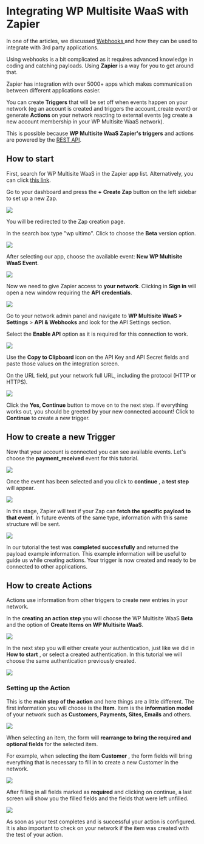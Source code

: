 # Integrating WP Multisite WaaS with Zapier

In one of the articles, we discussed [Webhooks](1677127281-a-first-look-on-webhooks.html)[ ](https://help.wpultimo.com/article/432-webhooks)and how they can be used to integrate with 3rd party applications.

Using webhooks is a bit complicated as it requires advanced knowledge in coding and catching payloads. Using **Zapier** is a way for you to get around that.

Zapier has integration with over 5000+ apps which makes communication between different applications easier.

You can create **Triggers** that will be set off when events happen on your network (eg an account is created and triggers the account_create event) or generate **Actions** on your network reacting to external events (eg create a new account membership in your WP Multisite WaaS network).

This is possible because **WP Multisite WaaS Zapier's triggers** and actions are powered by the [REST API](https://developer.wpultimo.com/api/docs/).

## How to start

First, search for WP Multisite WaaS in the Zapier app list. Alternatively, you can click [this link](https://zapier.com/apps/wp-ultimo/integrations).

Go to your dashboard and press the **+** **Create Zap** button on the left sidebar to set up a new Zap.

![](https://wp-ultimo-space.fra1.cdn.digitaloceanspaces.com/hs-file-kyu5ufUXOv.png)

You will be redirected to the Zap creation page.

In the search box type "wp ultimo". Click to choose the **Beta** version option.

![](https://wp-ultimo-space.fra1.cdn.digitaloceanspaces.com/hs-file-BrOYbp7dSE.png)

After selecting our app, choose the available event: **New WP Multisite WaaS Event**.

![](https://wp-ultimo-space.fra1.cdn.digitaloceanspaces.com/hs-file-srblXqJnQE.png)

Now we need to give Zapier access to **your network**. Clicking in **Sign in** will open a new window requiring the **API credentials**.

![](https://wp-ultimo-space.fra1.cdn.digitaloceanspaces.com/hs-file-HcULsQoFpZ.png)

Go to your network admin panel and navigate to **WP Multisite WaaS > Settings** > **API & Webhooks** and look for the API Settings section.

Select the **Enable API** option as it is required for this connection to work.

![](https://wp-ultimo-space.fra1.cdn.digitaloceanspaces.com/hs-file-l7KbeKUkPX.png)

Use the **Copy to Clipboard** icon on the API Key and API Secret fields and paste those values on the integration screen.

On the URL field, put your network full URL, including the protocol (HTTP or HTTPS).

![](https://wp-ultimo-space.fra1.cdn.digitaloceanspaces.com/hs-file-4UVPQAlzYk.png)

Click the **Yes, Continue** button to move on to the next step. If everything works out, you should be greeted by your new connected account! Click to **Continue** to create a new trigger.

## How to create a new Trigger

Now that your account is connected you can see available events. Let's choose the **payment_received** event for this tutorial.

![](https://wp-ultimo-space.fra1.cdn.digitaloceanspaces.com/hs-file-jZE7WgSGw8.png)

Once the event has been selected and you click to **continue** , a **test step** will appear.

![](https://wp-ultimo-space.fra1.cdn.digitaloceanspaces.com/hs-file-SWo5wbMkgZ.png)

In this stage, Zapier will test if your Zap can **fetch the specific payload to that event**. In future events of the same type, information with this same structure will be sent.

![](https://wp-ultimo-space.fra1.cdn.digitaloceanspaces.com/hs-file-CVCJxhN3ai.png)

In our tutorial the test was **completed successfully** and returned the payload example information. This example information will be useful to guide us while creating actions. Your trigger is now created and ready to be connected to other applications.

## How to create Actions

Actions use information from other triggers to create new entries in your network.

In the **creating an action step** you will choose the WP Multisite WaaS **Beta** and the option of **Create Items on WP Multisite WaaS**.

![](https://wp-ultimo-space.fra1.cdn.digitaloceanspaces.com/hs-file-swCbHP8jNG.png)

In the next step you will either create your authentication, just like we did in **How to start** , or select a created authentication. In this tutorial we will choose the same authentication previously created.

![](https://wp-ultimo-space.fra1.cdn.digitaloceanspaces.com/hs-file-iRSFnhpoHv.png)

### Setting up the Action

This is the **main step of the action** and here things are a little different. The first information you will choose is the **Item**. Item is the **information model** of your network such as **Customers, Payments, Sites, Emails** and others.

![](https://wp-ultimo-space.fra1.cdn.digitaloceanspaces.com/hs-file-GC4iHxBn4e.png)

When selecting an item, the form will **rearrange to bring the required and optional fields** for the selected item.

For example, when selecting the item **Customer** , the form fields will bring everything that is necessary to fill in to create a new Customer in the network.

![](https://wp-ultimo-space.fra1.cdn.digitaloceanspaces.com/hs-file-4xpHH5xTaf.png)

After filling in all fields marked as **required** and clicking on continue, a last screen will show you the filled fields and the fields that were left unfilled.

![](https://wp-ultimo-space.fra1.cdn.digitaloceanspaces.com/hs-file-JLPq56npV6.png)

As soon as your test completes and is successful your action is configured. It is also important to check on your network if the item was created with the test of your action.
